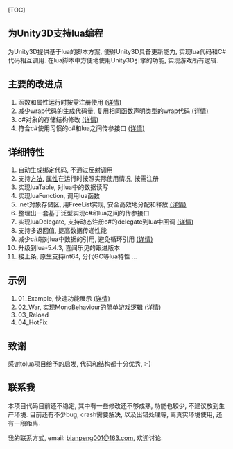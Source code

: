 ﻿[TOC]

## 为Unity3D支持lua编程
为Unity3D提供基于lua的脚本方案, 使得Unity3D具备更新能力, 实现lua代码和C#代码相互调用. 在lua脚本中方便地使用Unity3D引擎的功能, 实现游戏所有逻辑.

## 主要的改进点
1. 函数和属性运行时按需注册使用  [(详情)](docs/LazyWrap.md)
1. 减少wrap代码的生成代码量, 复用相同函数声明类型的wrap代码  [(详情)](docs/LessCode.md)
1. c#对象的存储结构修改  [(详情)](docs/ObjectCache.md)
1. 符合c#使用习惯的c#和lua之间传参接口  [(详情)](docs/LessCode.md#泛型代码)

## 详细特性
1. 自动生成绑定代码, 不通过反射调用
1. 支持[方法](docs/LazyWrap.md#注册方法), [属性](docs/LazyWrap.md#注册属性)在运行时按照实际使用情况, 按需注册
1. 实现luaTable, 对lua中的数据读写
1. 实现luaFunction, 调用lua函数
1. .net对象存储区, 用FreeList实现, 安全高效地分配和释放  [(详情)](docs/ObjectCache.md)
1. 整理出一套基于泛型实现c#和lua之间的传参接口
1. 实现luaDelegate, 支持动态注册c#的delegate到lua中回调  [(详情)](docs/LuaDelegate.md)
1. 支持多返回值, 提高数据传递性能
1. 减少c#端对lua中数据的引用, 避免循环引用  [(详情)](docs/Cs2Lua.md)
1. 升级到lua-5.4.3, 喜闻乐见的跟进版本
1. 接上条, 原生支持int64, 分代GC等lua特性
...


## 示例
1. 01_Example, 快速功能展示  [(详情)](http://aa/bb/cc)
1. 02_War, 实现MonoBehaviour的简单游戏逻辑  [(详情)](http://aa/bb/cc)
1. 03_Reload
1. 04_HotFix

## 致谢
感谢tolua项目给予的启发, 代码和结构都十分优秀, :-)


## 联系我

本项目代码目前还不稳定, 其中有一些修改还不够成熟, 功能也较少, 不建议放到生产环境.
目前还有不少bug, crash需要解决, 以及出错处理等, 离真实环境使用, 还有一段距离.

我的联系方式, email: [bianpeng001@163.com](mailto:bianpeng001@163.com), 欢迎讨论.



